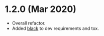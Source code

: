 # 1.2.0 (Mar 2020)

 - Overall refactor.
 - Added [black](https://black.readthedocs.io/en/stable/) to dev requirements and tox.
